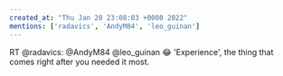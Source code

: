 ```yaml
---
created_at: "Thu Jan 20 23:08:03 +0000 2022"
mentions: ['radavics', 'AndyM84', 'leo_guinan']
---
```


RT @radavics: @AndyM84 @leo_guinan 😂
'Experience', the thing that comes right after you needed it most.